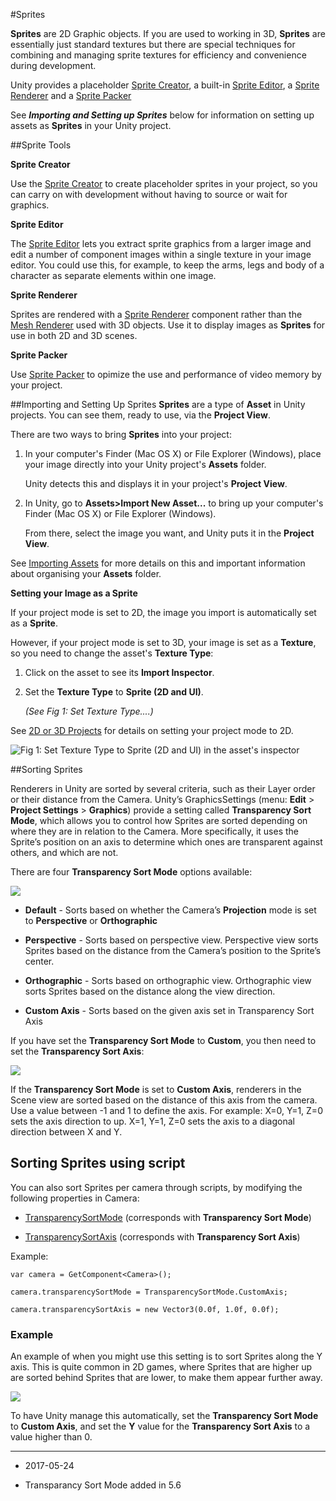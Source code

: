#Sprites

__Sprites__ are 2D Graphic objects. If you are used to working in 3D, __Sprites__ are essentially just standard textures but there are special techniques for combining and managing sprite textures for efficiency and convenience during development.


Unity provides a placeholder [Sprite Creator](SpriteCreator),  a built-in [Sprite Editor](SpriteEditor), a [Sprite Renderer](class-SpriteRenderer) and a [Sprite Packer](SpritePacker)

See ***Importing and Setting up Sprites*** below for information on setting up assets as __Sprites__ in your Unity project.

##Sprite Tools

**Sprite Creator**

Use the [Sprite Creator](SpriteCreator) to create placeholder sprites in your project, so you can carry on with development without having to source or wait for graphics.

**Sprite Editor**

The [Sprite Editor](SpriteEditor) lets you extract sprite graphics from a larger image and edit a number of component images within a single texture in your image editor. You could use this, for example, to keep the arms, legs and body of a character as separate elements within one image.
 
**Sprite Renderer**

Sprites are rendered with a [Sprite Renderer](class-SpriteRenderer) component rather than the [Mesh Renderer](class-MeshRenderer) used with 3D objects. Use it to display images as __Sprites__ for use in both 2D and 3D scenes.

**Sprite Packer**

Use [Sprite Packer](SpritePacker) to opimize the use and performance of video memory by your project.

##Importing and Setting Up Sprites
__Sprites__ are a type of __Asset__ in  Unity projects. You can see them, ready to use, via the __Project View__. 

There are two ways to bring __Sprites__ into your project:

1. In your computer's Finder (Mac OS X)  or File Explorer (Windows), place your image directly into your Unity project's __Assets__ folder. 

    Unity detects this and displays it in your project's __Project View__.
    
2. In Unity, go to __Assets>Import New Asset...__ to bring up your computer's Finder (Mac OS X)  or File Explorer (Windows). 

    From there, select the image you want, and Unity puts it in the __Project View__.

See [Importing Assets](ImportingAssets) for more details on this and important information about organising your __Assets__ folder.

**Setting your  Image as a Sprite**

If your project mode is set to 2D, the image you import is automatically set as a __Sprite__. 

However, if your project mode is set to 3D, your image is set as a __Texture__, so you need to change the asset's __Texture Type__:

1. Click on the asset to see its __Import Inspector__. 
2. Set the __Texture Type__ to __Sprite (2D and UI)__.
    
    *(See Fig 1: Set Texture Type....)*

See [2D or 3D Projects](2Dor3D) for details on setting your project mode to 2D.


![Fig 1: Set Texture Type to Sprite (2D and UI) in the asset's inspector](../uploads/Main/TextureTypeSprite.png)


##Sorting Sprites

Renderers in Unity are sorted by several criteria, such as their Layer order or their distance from the Camera. Unity’s GraphicsSettings (menu: __Edit__ > __Project Settings__ > __Graphics__) provide a setting called __Transparency Sort Mode__, which allows you to control how Sprites are sorted depending on where they are in relation to the Camera. More specifically, it uses the Sprite’s position on an axis to determine which ones are transparent against others, and which are not. 

There are four __Transparency Sort Mode__ options available:

![](../uploads/Main/AxisDistanceSort.png)

* __Default__ - Sorts based on whether the Camera’s __Projection__ mode is set to __Perspective__ or __Orthographic__

* __Perspective__ - Sorts based on perspective view. Perspective view sorts Sprites based on the distance from the Camera’s position to the Sprite’s center.

* __Orthographic__ - Sorts based on orthographic view. Orthographic view sorts Sprites based on the distance along the view direction.

* __Custom Axis__ - Sorts based on the given axis set in Transparency Sort Axis

If you have set the __Transparency Sort Mode__ to __Custom__, you then need to set the __Transparency Sort Axis__:

![](../uploads/Main/AxisDistanceSort1.png)

If the __Transparency Sort Mode__ is set to __Custom Axis__, renderers in the Scene view are sorted based on the distance of this axis from the camera. Use a value between -1 and 1 to define the axis. For example: X=0, Y=1, Z=0 sets the axis direction to up. X=1, Y=1, Z=0 sets the axis to a diagonal direction between X and Y.

## Sorting Sprites using script

You can also sort Sprites per camera through scripts, by modifying the following properties in Camera:

* [TransparencySortMode](ScriptRef:Camera-transparencySortMode.html) (corresponds with __Transparency Sort Mode__)

* [TransparencySortAxis](ScriptRef:Camera-transparencySortAxis.html) (corresponds with __Transparency Sort Axis__)

Example:

```
var camera = GetComponent<Camera>();

camera.transparencySortMode = TransparencySortMode.CustomAxis;

camera.transparencySortAxis = new Vector3(0.0f, 1.0f, 0.0f);
```

### Example

An example of when you might use this setting is to sort Sprites along the Y axis. This is quite common in 2D games, where Sprites that are higher up are sorted behind Sprites that are lower, to make them appear further away.

 
![](../uploads/Main/AxisDistanceSort2.png)

To have Unity manage this automatically, set the __Transparency Sort Mode__ to __Custom Axis__, and set the __Y__ value for the __Transparency Sort Axis__ to a value higher than 0.

----
*  <span class="page-edit">2017-05-24  <!-- include IncludeTextAmendPageNoEdit --></span>

* <span class="page-history">Transparancy Sort Mode added in 5.6</span>



